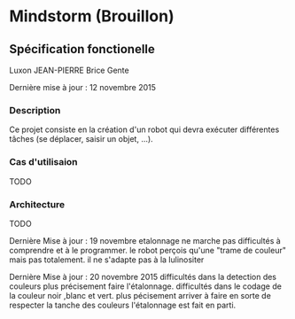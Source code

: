 Mindstorm (Brouillon)
=====================

Spécification fonctionelle
--------------------------


Luxon JEAN-PIERRE
Brice Gente

Dernière mise à jour : 12 novembre 2015


### Description

 Ce projet consiste en la création d'un robot qui devra exécuter différentes
tâches (se déplacer, saisir un objet, ...).

### Cas d'utilisaion

TODO



### Architecture

TODO

Dernière  Mise à jour : 19 novembre
 etalonnage ne marche pas
 difficultés à comprendre et à le programmer.
 le robot perçois qu'une "trame de couleur" mais pas totalement.
 il ne s'adapte pas à la lulinositer

Dernière Mise à jour : 20 novembre 2015
difficultés dans la detection des couleurs plus précisement faire l'étalonnage.
difficultés dans le codage de la couleur noir ,blanc et vert.
plus pécisement arriver à faire en sorte de respecter la tanche des couleurs
l'étalonnage est fait en parti.
